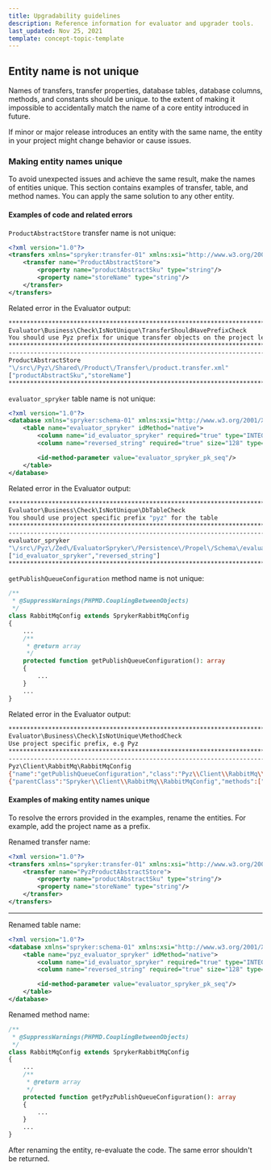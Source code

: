 ```yaml
---
title: Upgradability guidelines
description: Reference information for evaluator and upgrader tools.
last_updated: Nov 25, 2021
template: concept-topic-template
---
```


## Entity name is not unique

Names of transfers, transfer properties, database tables, database columns, methods, and constants should be unique. to the extent of making it impossible to accidentally match the name of a core entity introduced in future.

If minor or major release introduces an entity with the same name, the entity in your project might change behavior or cause issues.

### Making entity names unique

To avoid unexpected issues and achieve the same result, make the names of entities unique. This section contains examples of transfer, table, and method names. You can apply the same solution to any other entity.

#### Examples of code and related errors

`ProductAbstractStore` transfer name is not unique:

```xml
<?xml version="1.0"?>
<transfers xmlns="spryker:transfer-01" xmlns:xsi="http://www.w3.org/2001/XMLSchema-instance" xsi:schemaLocation="spryker:transfer-01 http://static.spryker.com/transfer-01.xsd">
    <transfer name="ProductAbstractStore">
        <property name="productAbstractSku" type="string"/>
        <property name="storeName" type="string"/>
    </transfer>
</transfers>
```

Related error in the Evaluator output:
```bash
************************************************************************************************************************
Evaluator\Business\Check\IsNotUnique\TransferShouldHavePrefixCheck
You should use Pyz prefix for unique transfer objects on the project level
************************************************************************************************************************
------------------------------------------------------------------------------------------------------------------------
ProductAbstractStore
"\/src\/Pyz\/Shared\/Product\/Transfer\/product.transfer.xml"
["productAbstractSku","storeName"]
************************************************************************************************************************
```

`evaluator_spryker` table name is not unique:

```xml
<?xml version="1.0"?>
<database xmlns="spryker:schema-01" xmlns:xsi="http://www.w3.org/2001/XMLSchema-instance" xsi:schemaLocation="spryker:schema-01 https://static.spryker.com/schema-01.xsd" name="zed" namespace="Orm\Zed\EvaluatorSpryker\Persistence" package="src.Orm.Zed.EvaluatorSpryker.Persistence">
    <table name="evaluator_spryker" idMethod="native">
        <column name="id_evaluator_spryker" required="true" type="INTEGER" autoIncrement="true" primaryKey="true"/>
        <column name="reversed_string" required="true" size="128" type="VARCHAR"/>

        <id-method-parameter value="evaluator_spryker_pk_seq"/>
    </table>
</database>
```
Related error in the Evaluator output:

```bash
************************************************************************************************************************
Evaluator\Business\Check\IsNotUnique\DbTableCheck
You should use project specific prefix "pyz" for the table
************************************************************************************************************************
------------------------------------------------------------------------------------------------------------------------
evaluator_spryker
"\/src\/Pyz\/Zed\/EvaluatorSpryker\/Persistence\/Propel\/Schema\/evaluator_spryker.schema.xml"
["id_evaluator_spryker","reversed_string"]
************************************************************************************************************************
```

`getPublishQueueConfiguration` method name is not unique:

```php
/**
 * @SuppressWarnings(PHPMD.CouplingBetweenObjects)
 */
class RabbitMqConfig extends SprykerRabbitMqConfig
{
    ...
    /**
     * @return array
     */
    protected function getPublishQueueConfiguration(): array
    {
        ...
    }
    ...
}
```


Related error in the Evaluator output:

```bash
************************************************************************************************************************
Evaluator\Business\Check\IsNotUnique\MethodCheck
Use project specific prefix, e.g Pyz
************************************************************************************************************************
------------------------------------------------------------------------------------------------------------------------
Pyz\Client\RabbitMq\RabbitMqConfig
{"name":"getPublishQueueConfiguration","class":"Pyz\\Client\\RabbitMq\\RabbitMqConfig"}
{"parentClass":"Spryker\\Client\\RabbitMq\\RabbitMqConfig","methods":["getQueueConnections","getMessageConfig","getDefaultQueueConnectionConfig","isRuntimeSettingUpEnabled","getQueueConnectionConfigs","getQueueOptions","getQueueConfiguration","getDefaultBoundQueueNamePrefix","createExchangeOptionTransfer","createQueueOptionTransfer","get","getConfig","setSharedConfig","getSharedConfig","resolveSharedConfig"]}
```




#### Examples of making entity names unique

To resolve the errors provided in the examples, rename the entities. For example, add the project name as a prefix.

Renamed transfer name:

```xml
<?xml version="1.0"?>
<transfers xmlns="spryker:transfer-01" xmlns:xsi="http://www.w3.org/2001/XMLSchema-instance" xsi:schemaLocation="spryker:transfer-01 http://static.spryker.com/transfer-01.xsd">
    <transfer name="PyzProductAbstractStore">
        <property name="productAbstractSku" type="string"/>
        <property name="storeName" type="string"/>
    </transfer>
</transfers>
```
---


Renamed table name:

```xml
<?xml version="1.0"?>
<database xmlns="spryker:schema-01" xmlns:xsi="http://www.w3.org/2001/XMLSchema-instance" xsi:schemaLocation="spryker:schema-01 https://static.spryker.com/schema-01.xsd" name="zed" namespace="Orm\Zed\EvaluatorSpryker\Persistence" package="src.Orm.Zed.EvaluatorSpryker.Persistence">
    <table name="pyz_evaluator_spryker" idMethod="native">
        <column name="id_evaluator_spryker" required="true" type="INTEGER" autoIncrement="true" primaryKey="true"/>
        <column name="reversed_string" required="true" size="128" type="VARCHAR"/>

        <id-method-parameter value="evaluator_spryker_pk_seq"/>
    </table>
</database>
```

Renamed method name:

```php
/**
 * @SuppressWarnings(PHPMD.CouplingBetweenObjects)
 */
class RabbitMqConfig extends SprykerRabbitMqConfig
{
    ...
    /**
     * @return array
     */
    protected function getPyzPublishQueueConfiguration(): array
    {
        ...
    }
    ...
}
```

After renaming the entity, re-evaluate the code. The same error shouldn't be returned.
